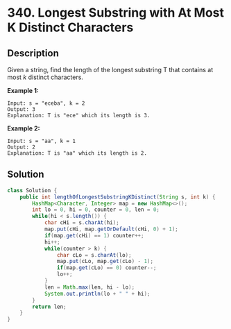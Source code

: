 # 340. Longest Substring with At Most K Distinct Characters

## Description

Given a string, find the length of the longest substring T that contains at most *k* distinct characters.

**Example 1:**

```
Input: s = "eceba", k = 2
Output: 3
Explanation: T is "ece" which its length is 3.
```

**Example 2:**

```
Input: s = "aa", k = 1
Output: 2
Explanation: T is "aa" which its length is 2.
```

## Solution

```java
class Solution {
    public int lengthOfLongestSubstringKDistinct(String s, int k) {
        HashMap<Character, Integer> map = new HashMap<>();
        int lo = 0, hi = 0, counter = 0, len = 0;
        while(hi < s.length()) {
            char cHi = s.charAt(hi);
            map.put(cHi, map.getOrDefault(cHi, 0) + 1);
            if(map.get(cHi) == 1) counter++;
            hi++;
            while(counter > k) {
                char cLo = s.charAt(lo);
                map.put(cLo, map.get(cLo) - 1);
                if(map.get(cLo) == 0) counter--;
                lo++;
            }
            len = Math.max(len, hi - lo);
            System.out.println(lo + " " + hi);
        }
        return len;
    }
}
```

